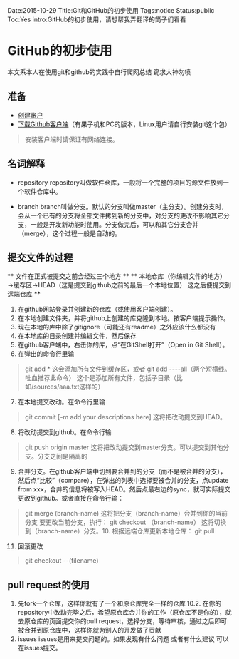 Date:2015-10-29
Title:Git和GitHub的初步使用
Tags:notice
Status:public
Toc:Yes
intro:GitHub的初步使用，请想帮我弄翻译的筒子们看看
# GitHub的初步使用
本文系本人在使用git和github的实践中自行爬网总结 跪求大神勿喷
## 准备
- [创建账户](https://github.com/join)
- [下载Github客户端](https://desktop.github.com/)（有果子机和PC的版本，Linux用户请自行安装git这个包）

> 安装客户端时请保证有网络连接。

## 名词解释
- repository
repository叫做软件仓库，一般将一个完整的项目的源文件放到一个软件仓库中。

- branch
branch叫做分支。默认的分支叫做master（主分支）。创建分支时，会从一个已有的分支将全部文件拷到新的分支中，对分支的更改不影响其它分支，一般是开发新功能时使用。分支做完后，可以和其它分支合并（merge），这个过程一般是自动的。

## 提交文件的过程
** 文件在正式被提交之前会经过三个地方 **
** 本地仓库（你编辑文件的地方）→缓存区→HEAD（这是提交到github之前的最后一个本地位置） 这之后便提交到远端仓库 **

1. 在github网站登录并创建新的仓库（或使用客户端创建）。
2. 在本地创建文件夹，并将github上创建的库克隆到本地。按客户端提示操作。
3. 现在本地的库中除了gitignore（可能还有readme）之外应该什么都没有
4. 在本地库的目录创建并编辑文件，然后保存
5. 在github客户端中，右击你的库，点“在GitShell打开”（Open in Git Shell）。
6. 在弹出的命令行里输
>git add *
这会添加所有文件到缓存区，或者
git add ----all（两个短横线。吐血推荐此命令）
这个是添加所有文件，包括子目录（比如/sources/aaa.txt这样的）

7. 在本地提交改动。在命令行里输
>git commit [-m add your descriptions here]
>这将把改动提交到HEAD。

8. 将改动提交到github。在命令行输
> git push origin master
> 这将把改动提交到master分支。可以提交到其他分支。分支之间是隔离的

9. 合并分支。在github客户端中切到要合并到的分支（而不是被合并的分支），然后点“比较”（compare），在弹出的列表中选择要被合并的分支，点update from xxx，合并的信息将被写入HEAD。然后点最右边的sync，就可实际提交更改到github。或者直接在命令行输：
> git merge (branch-name)
> 这将把分支（branch-name）合并到你的当前分支
> 要更改当前分支，执行：
> git checkout （branch-name）
> 这将切换到（branch-name）分支。10. 根据远端仓库更新本地仓库：
> git pull

11. 回滚更改
> git checkout --(filename)

## pull request的使用
1. 先fork一个仓库，这样你就有了一个和原仓库完全一样的仓库
10.2. 在你的repository中改动完毕之后，希望原仓库合并你的工作（原仓库不是你的），就去原仓库的页面提交你的pull request，选择分支，等待审核，通过之后即可被合并到原仓库中，这样你就为别人的开发做了贡献
12. issues
issues是用来提交问题的。如果发现有什么问题 或者有什么建议 可以在issues提交。